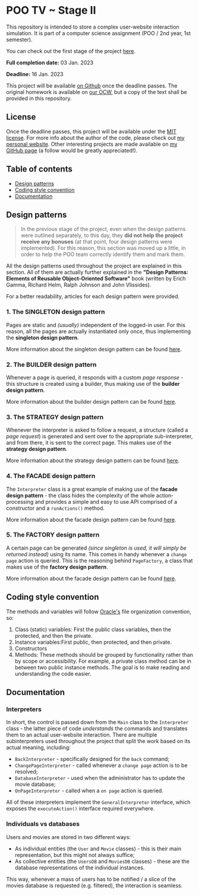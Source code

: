 # POO TV ~ Stage II

This repository is intended to store a complex user-website interaction simulation.
It is part of a computer science assignment (POO / 2nd year, 1st semester).

You can check out the first stage of the project [here](https://github.com/w1bb/POO-Homework-02a).

**Full completion date:** 03 Jan. 2023

**Deadline:** 16 Jan. 2023

This project will be available [on Github](https://github.com/w1bb/POO-Homework-02b) once the
deadline passes. The original homework is available on
[our OCW](https://ocw.cs.pub.ro/courses/poo-ca-cd/teme/proiect/etapa2), but a copy of the text shall
be provided in this repository.

## License

Once the deadline passes, this project will be available under the
[MIT license](https://github.com/w1bb/POO-Homework-02b/blob/master/LICENSE). For more info about the
author of the code, please check out [my personal website](https://v-vintila.com). Other interesting
projects are made available on [my GitHub page](https://github.com/w1bb) (a follow would be greatly
appreciated!).

## Table of contents

* [Design patterns](#design-patterns)
* [Coding style convention](#coding-style-convention)
* [Documentation](#documentation)

## Design patterns

> In the previous stage of the project, even when the design patterns were outlined separately, to
> this day, they **did not help the project receive any bonuses** (at that point, four design
> patterns were implemented). For this reason, this section was moved up a little, in order to help
> the POO team correctly identify them and mark them.

All the design patterns used throughout the project are explained in this section. All of them
are actually further explained in the **"Design Patterns: Elements of Reusable Object-Oriented
Software"** book (written by Erich Gamma, Richard Helm, Ralph Johnson and John Vlissides).

For a better readability, articles for each design pattern were provided.

### 1. The SINGLETON design pattern

Pages are static and _(usually)_ independent of the logged-in user. For this reason, all the pages
are actually instantiated only once, thus implementing the **singleton design pattern**.

More information about the singleton design pattern can be found
[here](https://www.tutorialspoint.com/design_pattern/singleton_pattern.htm).

### 2. The BUILDER design pattern

Whenever a page is queried, it responds with a custom _page response_ - this structure is created
using a builder, thus making use of the **builder design pattern**.

More information about the builder design pattern can be found
[here](https://refactoring.guru/design-patterns/builder).

### 3. The STRATEGY design pattern

Whenever the interpreter is asked to follow a request, a structure (called a _page request_) is
generated and sent over to the appropriate sub-interpreter, and from there, it is sent to the
correct page. This makes use of the **strategy design pattern**.

More information about the strategy design pattern can be found
[here](https://en.wikipedia.org/wiki/Strategy_pattern).

### 4. The FACADE design pattern

The `Interpreter` class is a great example of making use of the **facade design pattern** - the
class hides the complexity of the whole action-processing and provides a simple and easy to use API
comprised of a constructor and a `runActions()` method.

More information about the facade design pattern can be found
[here](https://refactoring.guru/design-patterns/facade).

### 5. The FACTORY design pattern

A certain page can be generated _(since singleton is used, it will simply be returned instead)_
using its name. This comes in handy whenever a `change page` action is queried. This is the
reasoning behind `PageFactory`, a class that makes use of the **factory design pattern**.

More information about the facade design pattern can be found
[here](https://www.tutorialspoint.com/design_pattern/factory_pattern.htm).

## Coding style convention

The methods and variables will follow
[Oracle's](https://www.oracle.com/java/technologies/javase/codeconventions-fileorganization.html)
file organization convention, so:
1) Class (static) variables: First the public class variables, then the protected, and then the
   private.
2) Instance variables:First public, then protected, and then private.
3) Constructors
4) Methods: These methods should be grouped by functionality rather than by scope or
   accessibility. For example, a private class method can be in between two public instance
   methods. The goal is to make reading and understanding the code easier.

## Documentation

### Interpreters

In short, the control is passed down from the `Main` class to the `Interpreter` class - the latter
piece of code _understands_ the commands and translates them to an actual user-website interaction.
There are multiple subinterpreters used throughout the project that split the work based on its
actual meaning, including:

* `BackInterpreter` - specifically designed for the `back` command;
* `ChangePageInterpreter` - called whenever a `change page` action is to be resolved;
* `DatabaseInterpreter` - used when the administrator has to update the movie database;
* `OnPageInterpreter` - called when a `on page` action is queried.

All of these interpreters implement the `GeneralInterpreter` interface, which exposes the
`executeAction()` interface required everywhere.

### Individuals vs databases

Users and movies are stored in two different ways:
* As individual entities (the `User` and `Movie` classes) - this is their main representation, but
  this might not always suffice;
* As collective entities (the `UsersDB` and `MoviesDB` classes) - these are the database
  representations of the individual instances.

This way, whenever a mass of users has to be notified / a slice of the movies database is
requested (e.g. filtered), the interaction is seamless.